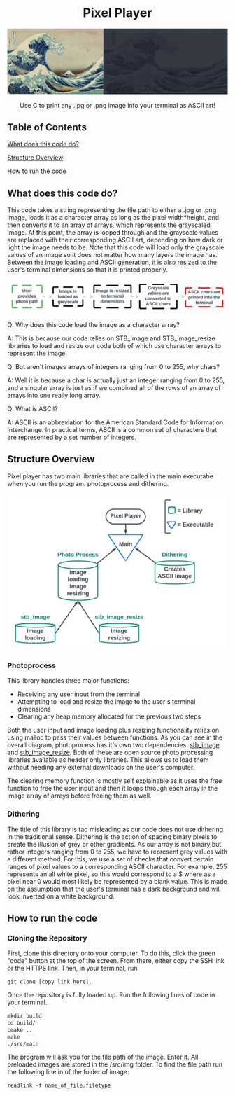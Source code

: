 <h1 align = "center"> Pixel Player </h1>


<p align="center">
  <img src="Figures/banner.png"  />
</p>

<p align = "center">
Use C to print any .jpg or .png image into your terminal as ASCII art!
</p>

## Table of Contents  
[What does this code do?](#what-does-this-code-do) 

[Structure Overview](#structure-overview)

[How to run the code](#how-to-run-the-code)

## What does this code do?

This code takes a string representing the file path to either a .jpg or .png image, loads it as a character array as long as the pixel width*height, and then converts it to an array of arrays, which represents the grayscaled image. At this point, the array is looped through and the grayscale values are replaced with their corresponding ASCII art, depending on how dark or light the image needs to be. Note that this code will load only the grayscale values of an image so it does not matter how many layers the image has. Between the image loading and ASCII generation, it is also resized to the user's terminal dimensions so that it is printed properly.

<p align="center">
  <img src="Figures/Code Run Steps.png"  />
</p>

Q: Why does this code load the image as a character array?

A: This is because our code relies on STB_image and STB_image_resize libraries to load and resize our code both of which use character arrays to represent the image.

Q: But aren't images arrays of integers ranging from 0 to 255, why chars?

A: Well it is because a char is actually just an integer ranging from 0 to 255, and a singular array is just as if we combined all of the rows of an array of arrays into one really long array.

Q: What is ASCII?

A: ASCII is an abbreviation for the American Standard Code for Information Interchange. In practical terms, ASCII is a common set of characters that are represented by a set number of integers.


## Structure Overview

Pixel player has two main libraries that are called in the main executabe when you run the program: photoprocess and dithering.

<p align="center">
  <img src="Figures/Code diagram (2).png"  />
</p>

### Photoprocess

This library handles three major functions:

* Receiving any user input from the terminal
* Attempting to load and resize the image to the user's terminal dimensions
* Clearing any heap memory allocated for the previous two steps

Both the user input and image loading plus resizing functionality relies on using malloc to pass their values between functions. As you can see in the overall diagram, photoprocess has it's own two dependencies: [stb_image](https://github.com/nothings/stb/blob/master/stb_image.h) and [stb_image_resize](https://github.com/nothings/stb/blob/master/stb_image_resize.h). Both of these are open source photo processing libraries available as header only libraries. This allows us to load them without needing any external downloads on the user's computer. 

The clearing memory function is mostly self explainable as it uses the free function to free the user input and then it loops through each array in the image array of arrays before freeing them as well.

### Dithering

The title of this library is tad misleading as our code does not use dithering in the traditional sense. Dithering is the action of spacing binary pixels to create the illusion of grey or other gradients. As our array is not binary but rather integers ranging from 0 to 255, we have to represent grey values with a different method. For this, we use a set of checks that convert certain ranges of pixel values to a corresponding ASCII character. For example, 255 represents an all white pixel, so this would correspond to a $ where as a pixel near 0 would most likely be represented by a blank value. This is made on the assumption that the user's terminal has a dark background and will look inverted on a white background. 


## How to run the code


### Cloning the Repository
First, clone this directory onto your computer. To do this, click the green "code" button at the top of the screen. From there, either copy the SSH link or the HTTPS link. Then, in your terminal, run 
  ```
  git clone [copy link here].
  ```
  Once the repository is fully loaded up. Run the following lines of code in your terminal.
  ```
  mkdir build
  cd build/
  cmake ..
  make
  ./src/main
  ```
  The program will ask you for the file path of the image. Enter it. All preloaded images are stored in the /src/img folder. To find the file path run the following line in of the folder of image:
  ```
  readlink -f name_of_file.filetype
  ```
  



